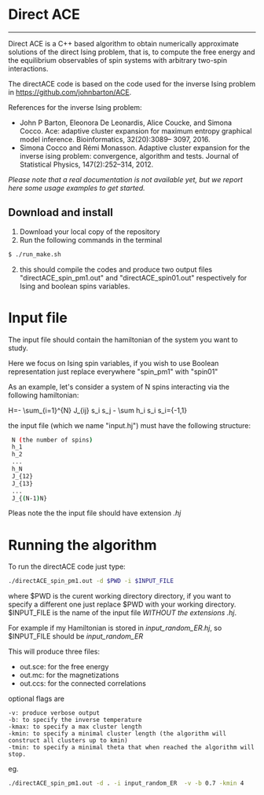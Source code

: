 # Direct ACE
----

Direct ACE is a C++ based algorithm to obtain numerically approximate
solutions of the direct Ising problem, that is, to compute the free energy and
the equilibrium observables of spin systems with arbitrary two-spin interactions.

The directACE code is based on the code used for the inverse Ising problem in https://github.com/johnbarton/ACE.

References for the inverse Ising problem:
- John P Barton, Eleonora De Leonardis, Alice Coucke, and Simona Cocco. Ace: adaptive cluster
expansion for maximum entropy graphical model inference. Bioinformatics, 32(20):3089–
3097, 2016.
- Simona Cocco and Rémi Monasson. Adaptive cluster expansion for the inverse ising problem:
convergence, algorithm and tests. Journal of Statistical Physics, 147(2):252–314, 2012.


*Please note that a real documentation is not available yet, but we report here some usage examples to get started.*


## Download and install

1) Download your local copy of the repository
2) Run the following commands in the terminal 
```bash
$ ./run_make.sh
```
2) this should compile the codes and produce two output files "directACE_spin_pm1.out" and "directACE_spin01.out" respectively for Ising and boolean spins variables.


# Input file
The input file should contain the hamiltonian of the system you want to study.

Here we focus on Ising spin variables, if you wish to use Boolean representation just replace everywhere "spin_pm1" with "spin01"

As an example, let's consider a system of N spins interacting via the
following hamiltonian:

H=- \sum_{i=1}^{N} J_{ij} s_i s_j - \sum h_i s_i 		 s_i={-1,1}

the input file (which we name "input.hj") must have the following structure:
```bash
 N (the number of spins)
 h_1
 h_2
 ...
 h_N
 J_{12}
 J_{13}
 ...
 J_{(N-1)N}
```
Pleas note the the input file should have extension *.hj*  

# Running the algorithm 
To run the directACE code just type:
```bash
./directACE_spin_pm1.out -d $PWD -i $INPUT_FILE  
```

where $PWD is the curent working directory directory, if you want to specify a different one just replace $PWD with your working directory.
$INPUT_FILE is the name of the input file *WITHOUT the extensions .hj*.

For example if my Hamiltonian is stored in *input_random_ER.hj*, so $INPUT_FILE should be *input_random_ER*

This will produce three files:

- out.sce: for the free energy
- out.mc: for the magnetizations
- out.ccs: for the connected correlations

optional flags are
```
-v: produce verbose output
-b: to specify the inverse temperature 
-kmax: to specify a max cluster length 
-kmin: to specify a minimal cluster length (the algorithm will construct all clusters up to kmin)
-tmin: to specify a minimal theta that when reached the algorithm will stop.
```
eg.
```bash
./directACE_spin_pm1.out -d . -i input_random_ER  -v -b 0.7 -kmin 4
```
